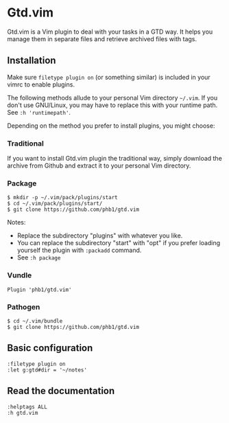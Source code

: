 # Gtd.vim

Gtd.vim is a Vim plugin to deal with your tasks in a GTD way. It helps you
manage them in separate files and retrieve archived files with tags.

## Installation

Make sure `filetype plugin on` (or something similar) is included in your vimrc
to enable plugins.

The following methods allude to your personal Vim directory `~/.vim`. If you
don't use GNU/Linux, you may have to replace this with your runtime path. See
`:h 'runtimepath'`.

Depending on the method you prefer to install plugins, you might choose:

### Traditional

If you want to install Gtd.vim plugin the traditional way, simply download the
archive from Github and extract it to your personal Vim directory.

### Package

	$ mkdir -p ~/.vim/pack/plugins/start
	$ cd ~/.vim/pack/plugins/start/
	$ git clone https://github.com/phb1/gtd.vim

Notes:
- Replace the subdirectory "plugins" with whatever you like.
- You can replace the subdirectory "start" with "opt" if you prefer loading
  yourself the plugin with `:packadd` command.
- See `:h package`

### Vundle

	Plugin 'phb1/gtd.vim'

### Pathogen

	$ cd ~/.vim/bundle
	$ git clone https://github.com/phb1/gtd.vim

## Basic configuration

	:filetype plugin on
	:let g:gtd#dir = '~/notes'

## Read the documentation

	:helptags ALL
	:h gtd.vim
